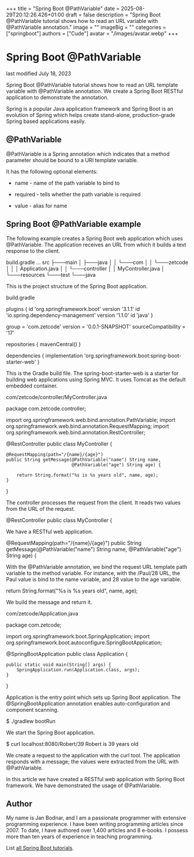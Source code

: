 +++
title = "Spring Boot @PathVariable"
date = 2025-08-29T20:12:26.426+01:00
draft = false
description = "Spring Boot @PathVariable tutorial shows how to read an URL variable with @PathVariable annotation."
image = ""
imageBig = ""
categories = ["springboot"]
authors = ["Cude"]
avatar = "/images/avatar.webp"
+++

# Spring Boot @PathVariable

last modified July 18, 2023

Spring Boot @PathVariable tutorial shows how to read an URL template 
variable with @PathVariable annotation. We create a Spring Boot
RESTful application to demonstrate the annotation.

Spring is a popular Java application framework and Spring Boot 
is an evolution of Spring which helps create stand-alone, production-grade
Spring based applications easily.

## @PathVariable

@PathVariable is a Spring annotation which indicates that a method parameter
should be bound to a URI template variable.

It has the following optional elements:

  - name -  name of the path variable to bind to

  - required - tells whether the path variable is required

  - value - alias for name

## Spring Boot @PathVariable example

The following example creates a Spring Boot web application which uses @PathVariable.
The application receives an URL from which it builds a text response to the client.

build.gradle
...
src
├───main
│   ├───java
│   │   └───com
│   │       └───zetcode
│   │           │   Application.java
│   │           └───controller
│   │                   MyController.java
│   └───resources
└───test
    └───java

This is the project structure of the Spring Boot application.

build.gradle
  

plugins {
    id 'org.springframework.boot' version '3.1.1'
    id 'io.spring.dependency-management' version '1.1.0'
    id 'java'
}

group = 'com.zetcode'
version = '0.0.1-SNAPSHOT'
sourceCompatibility = '17'

repositories {
    mavenCentral()
}

dependencies {
    implementation 'org.springframework.boot:spring-boot-starter-web'
}

This is the Gradle build file. The spring-boot-starter-web is a
starter for building web applications using Spring MVC. It uses Tomcat as the
default embedded container. 

com/zetcode/controller/MyController.java
  

package com.zetcode.controller;

import org.springframework.web.bind.annotation.PathVariable;
import org.springframework.web.bind.annotation.RequestMapping;
import org.springframework.web.bind.annotation.RestController;

@RestController
public class MyController {

    @RequestMapping(path="/{name}/{age}")
    public String getMessage(@PathVariable("name") String name,
                             @PathVariable("age") String age) {

        return String.format("%s is %s years old", name, age);
    }
}

The controller processes the request from the client. It reads two values from 
the URL of the request.

@RestController
public class MyController {

We have a RESTful web application.

@RequestMapping(path="/{name}/{age}")
public String getMessage(@PathVariable("name") String name, 
        @PathVariable("age") String age) {

With the @PathVariable annotation, we bind the request URL template
path variable to the method variable. For instance, with the /Paul/28
URL, the Paul value is bind to the name variable, and 28 value to 
the age variable.

return String.format("%s is %s years old", name, age);

We build the message and return it.

com/zetcode/Application.java
  

package com.zetcode;

import org.springframework.boot.SpringApplication;
import org.springframework.boot.autoconfigure.SpringBootApplication;

@SpringBootApplication
public class Application  {
    
    public static void main(String[] args) {
        SpringApplication.run(Application.class, args);
    }
}

Application is the entry point which sets up Spring Boot
application. The @SpringBootApplication annotation enables 
auto-configuration and component scanning. 

$ ./gradlew bootRun

We start the Spring Boot application.

$ curl localhost:8080/Robert/39
Robert is 39 years old

We create a request to the application with the curl tool. The
application responds with a message; the values were extracted from the URL with
@PathVariable.

In this article we have created a RESTful web application with Spring Boot
framework. We have demonstrated the usage of @PathVariable.

## Author

My name is Jan Bodnar, and I am a passionate programmer with extensive
programming experience. I have been writing programming articles since 2007.
To date, I have authored over 1,400 articles and 8 e-books. I possess more
than ten years of experience in teaching programming.

List [all Spring Boot tutorials](/springboot/).